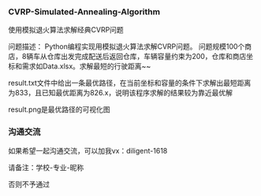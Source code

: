 ### CVRP-Simulated-Annealing-Algorithm

使用模拟退火算法求解经典CVRP问题

问题描述：
Python编程实现用模拟退火算法求解CVRP问题。
问题规模100个商店，8辆车从仓库出发完成配送后返回仓库，车辆容量约束为200，仓库和商店坐标和需求如Data.xlsx。求解最短的行驶距离~~

result.txt文件中给出一条最优路径，在当前坐标和容量的条件下求解出最短距离为833，且已知最优距离为826.x，说明该程序求解的结果较为靠近最优解

result.png是最优路径的可视化图

### 沟通交流

如果希望一起沟通交流，可以加我vx：diligent-1618

请备注：学校-专业-昵称

否则不予通过

